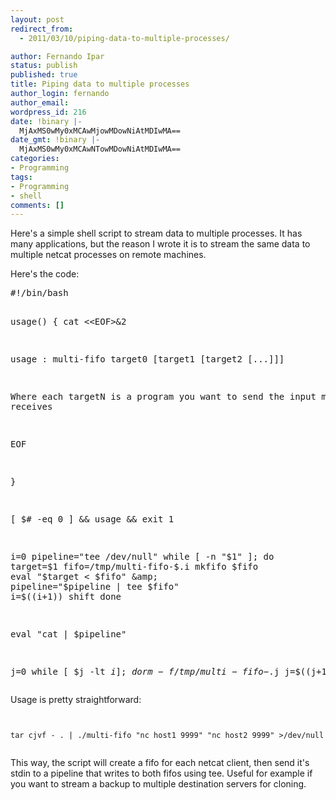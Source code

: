```yaml
---
layout: post
redirect_from:
  - 2011/03/10/piping-data-to-multiple-processes/

author: Fernando Ipar
status: publish
published: true
title: Piping data to multiple processes
author_login: fernando
author_email: 
wordpress_id: 216
date: !binary |-
  MjAxMS0wMy0xMCAwMjowMDowNiAtMDIwMA==
date_gmt: !binary |-
  MjAxMS0wMy0xMCAwNTowMDowNiAtMDIwMA==
categories:
- Programming
tags:
- Programming
- shell
comments: []
---
```

<p>Here's a simple shell script to stream data to multiple processes. It has many applications, but the reason I wrote it is to stream the same data to multiple netcat processes on remote machines.</p>
<p>Here's the code:</p>
<pre>
#!/bin/bash

usage()
{
cat &lt;&lt;EOF&gt;&amp;2

usage : multi-fifo target0 [target1 [target2 [...]]]

Where each targetN is a program you want to send the input multi-fifo receives

EOF

}

[ $# -eq 0 ] &amp;&amp; usage &amp;&amp; exit 1

i=0
pipeline="tee /dev/null"
while [ -n "$1" ]; do
target=$1
fifo=/tmp/multi-fifo-$$.$i
mkfifo $fifo
eval "$target &lt; $fifo" &amp;
pipeline="$pipeline | tee $fifo"
i=$((i+1))
shift
done

eval "cat | $pipeline"

j=0
while [ $j -lt $i ]; do
rm -f /tmp/multi-fifo-$$.$j
j=$((j+1))
done
</pre>
<p>Usage is pretty straightforward:</p>
<p><code><br />
tar cjvf - . | ./multi-fifo "nc host1 9999" "nc host2 9999" &gt;/dev/null<br />
</code></p>
<p>This way, the script will create a fifo for each netcat client, then send it's stdin to a pipeline that writes to both fifos using tee. Useful for example if you want to stream a backup to multiple destination servers for cloning.</p>
